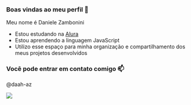 ### Boas vindas ao meu perfil 🖤

Meu nome é Daniele Zambonini

- Estou estudando na [Alura](https://www.alura.com.br)
- Estou aprendendo a linguagem JavaScript
- Utilizo esse espaço para minha organização e compartilhamento dos meus projetos desenvolvidos

 ### Você pode entrar em contato comigo 📫

 @daah-az


![](https://media.tenor.com/cyORI7kwShQAAAAi/shigure-ui-dance.gif)
